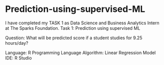# Prediction-using-supervised-ML
I have completed my TASK 1 as Data Science and Business Analytics Intern at The Sparks Foundation.
Task 1: Prediction using supervised ML

Question:
What will be predicted score if a student studies for 9.25 hours/day?

Language: R Programming Language
Algorithm: Linear Regression Model
IDE: R Studio
